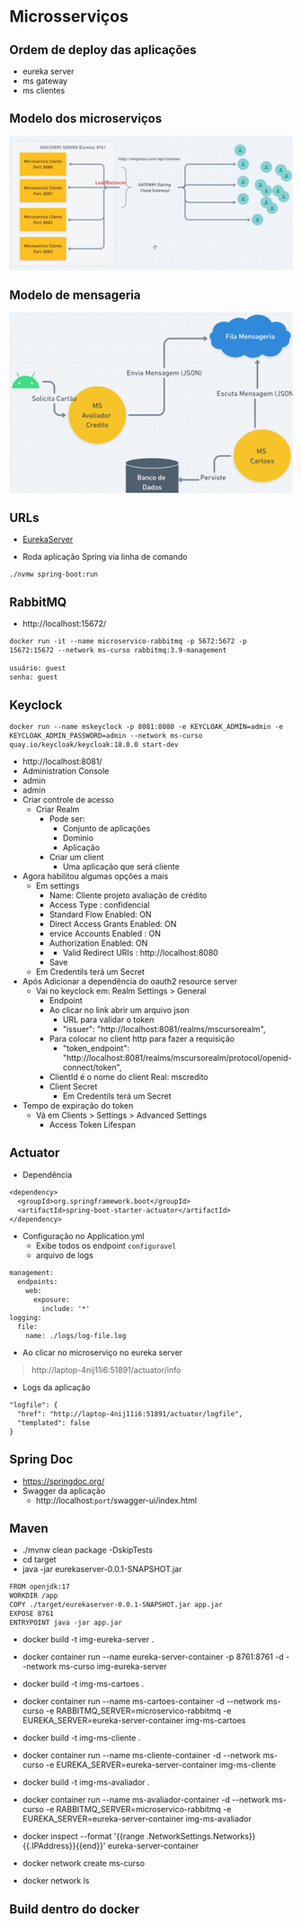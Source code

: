 # Microsserviços

## Ordem de deploy das aplicações
- eureka server
- ms gateway
- ms clientes

## Modelo dos microserviços

![Aplicação](./imgs/app.png)

## Modelo de mensageria

![Mensageria](./imgs/mensageria.png)

## URLs
- [EurekaServer](http://localhost:8761/)

- Roda aplicação Spring via linha de comando
```
./nvmw spring-boot:run
```

## RabbitMQ
- http://localhost:15672/
```
docker run -it --name microservico-rabbitmq -p 5672:5672 -p 15672:15672 --network ms-curso rabbitmq:3.9-management

usuário: guest
senha: guest
```

## Keyclock

```
docker run --name mskeyclock -p 8081:8080 -e KEYCLOAK_ADMIN=admin -e KEYCLOAK_ADMIN_PASSWORD=admin --network ms-curso quay.io/keycloak/keycloak:18.0.0 start-dev
```

- http://localhost:8081/
- Administration Console 
- admin
- admin
- Criar controle de acesso
  - Criar Realm
    - Pode ser:
      - Conjunto de aplicações
      - Dominio
      - Aplicação
    - Criar um client
      - Uma aplicação que será cliente
- Agora habilitou algumas opções a mais
  - Em settings
    - Name: Cliente projeto avaliação de crédito
    - Access Type : confidencial
    - Standard Flow Enabled: ON
    - Direct Access Grants Enabled: ON
    - ervice Accounts Enabled : ON
    - Authorization Enabled: ON
    - * Valid Redirect URIs : http://localhost:8080
    - Save
  - Em Credentils terá um Secret
- Após Adicionar a dependência do oauth2 resource server
  - Vai no keyclock em:  Realm Settings > General
      - Endpoint
      - Ao clicar no link abrir um arquivo json
        - URL para validar o token
        - "issuer": "http://localhost:8081/realms/mscursorealm",
      - Para colocar no client http para fazer a requisição
        - "token_endpoint": "http://localhost:8081/realms/mscursorealm/protocol/openid-connect/token",
      - ClientId é o nome do client Real: mscredito
      - Client Secret
        - Em Credentils terá um Secret
- Tempo de expiração do token
  - Vá em Clients > Settings >  Advanced Settings 
    - Access Token Lifespan

## Actuator
- Dependência
```
<dependency>
  <groupId>org.springframework.boot</groupId>
  <artifactId>spring-boot-starter-actuator</artifactId>
</dependency>
```
- Configuração no Application.yml
  - Exibe todos os endpoint `configuravel`
  - arquivo de logs
```
management:
  endpoints:
    web:
      exposure:
        include: '*'
logging:
  file:
    name: ./logs/log-file.log
```
- Ao clicar no microserviço no eureka server
> http://laptop-4nij11i6:51891/actuator/info

- Logs da aplicação
```
"logfile": {
  "href": "http://laptop-4nij11i6:51891/actuator/logfile",
  "templated": false
}
```

## Spring Doc
- https://springdoc.org/
- Swagger da aplicação
  - http://localhost:`port`/swagger-ui/index.html


## Maven
- ./mvnw clean package -DskipTests
- cd target
- java -jar eurekaserver-0.0.1-SNAPSHOT.jar
```
FROM openjdk:17
WORKDIR /app
COPY ./target/eurekaserver-0.0.1-SNAPSHOT.jar app.jar
EXPOSE 8761
ENTRYPOINT java -jar app.jar
```

- docker build -t img-eureka-server .
- docker container run --name eureka-server-container -p 8761:8761 -d --network ms-curso img-eureka-server
  
- docker build -t img-ms-cartoes .
- docker container run --name ms-cartoes-container -d --network ms-curso -e RABBITMQ_SERVER=microservico-rabbitmq -e EUREKA_SERVER=eureka-server-container img-ms-cartoes

- docker build -t img-ms-cliente .
- docker container run --name ms-cliente-container -d --network ms-curso -e EUREKA_SERVER=eureka-server-container img-ms-cliente

- docker build -t img-ms-avaliador .
- docker container run --name ms-avaliador-container -d --network ms-curso -e RABBITMQ_SERVER=microservico-rabbitmq -e EUREKA_SERVER=eureka-server-container img-ms-avaliador

- docker inspect --format '{{range .NetworkSettings.Networks}}{{.IPAddress}}{{end}}' eureka-server-container
- docker network create ms-curso
- docker network ls


## Build dentro do docker
```

```